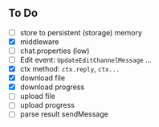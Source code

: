 ## To Do

- [ ] store to persistent (storage) memory
- [x] middleware
- [ ] chat.properties (low)
- [ ] Edit event: `UpdateEditChannelMessage` ...
- [x] ctx method: `ctx.reply`, `ctx...`
- [x] download file
- [x] download progress
- [ ] upload file
- [ ] upload progress
- [ ] parse result sendMessage